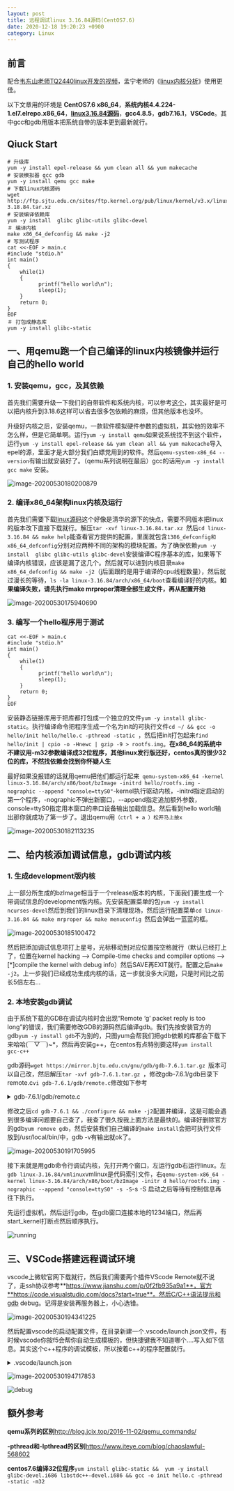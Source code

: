 ```yaml
---
layout: post
title: 远程调试linux 3.16.84源码(CentOS7.6)
date: 2020-12-18 19:20:23 +0900
category: Linux
---
```

## 前言
配合[韦东山老师TQ2440linux开发的视频](https://www.bilibili.com/video/BV1pW411L7UX)，孟宁老师的《[linux内核分析](https://www.bilibili.com/video/BV1GJ411g7Gn?from=search&seid=6044318456043555330)》使用更佳。

以下文章用的环境是 **CentOS7.6  x86_64**，**系统内核4.4.224-1.el7.elrepo.x86_64**，**[linux3.16.84源码](http://ftp.sjtu.edu.cn/sites/ftp.kernel.org/pub/linux/kernel/v3.x/linux-3.18.84.tar.xz)**，**gcc4.8.5**，**gdb7.16.1**，**VSCode**。其中gcc和gdb用版本把系统自带的版本更到最新就行。

## Qiuck Start
```shell
# 升级库
yum -y install epel-release && yum clean all && yum makecache
# 安装模拟器 gcc gdb
yum -y install qemu gcc make
# 下载linux内核源码
wget http://ftp.sjtu.edu.cn/sites/ftp.kernel.org/pub/linux/kernel/v3.x/linux-3.18.84.tar.xz
# 安装编译依赖库
yum -y install  glibc glibc-utils glibc-devel
＃ 编译内核
make x86_64_defconfig && make -j2
# 写测试程序
cat <<-EOF > main.c
#include "stdio.h"
int main()
{
    while(1)
    {
          printf("hello world\n");
          sleep(1);
    }
    return 0;
}
EOF
＃ 打包成静态库
yum -y install glibc-static
```

## 一、用qemu跑一个自己编译的linux内核镜像并运行自己的hello world
### 1. 安装qemu，gcc，及其依赖

首先我们需要升级一下我们的自带软件和系统内核，可以参考[这个](https://www.cnblogs.com/harmful-chan/p/12992873.html)，其实最好是可以把内核升到3.18.6这样可以省去很多包依赖的麻烦，但其他版本也没坏。

升级好内核之后，安装qemu，一款软件模拟硬件参数的虚拟机，其实他的效率不怎么样，但是它简单啊。运行`yum -y install qemu`如果说系统找不到这个软件，运行`yum -y install epel-release && yum clean all && yum makecache`导入epel的源，里面才是大部分我们白嫖党用到的软件。然后`qemu-system-x86_64 --version`有输出就安装好了。（qemu系列说明在最后）gcc的话用`yum -y install gcc make` 安装。

![image-20200530180200879](http://img.hfzs.store/myblog/img/image-20200530180200879.png)

### 2. 编译x86_64架构linux内核及运行
首先我们需要下载[linux源码](http://ftp.sjtu.edu.cn/sites/ftp.kernel.org/pub/linux/kernel/v3.x/linux-3.18.84.tar.xz)这个好像是清华的源下的快点，需要不同版本把linux的版本改下直接下载就行。解压`tar -xvf linux-3.16.84.tar.xz `然后`cd linux-3.16.84 && make help`能查看官方提供的配置，里面就包含`1386_defconfig和x86_64_defconfig`分别对应两种不同的架构的模块配置。为了确保依赖`yum -y install  glibc glibc-utils glibc-devel`安装编译C程序基本的库，如果等下编译内核错误，应该是漏了这几个。然后就可以进到内核目录`make x86_64_defconfig && make -j2`（j后面跟的是用于编译的cpu线程数量），然后就过漫长的等待，`ls -la linux-3.16.84/arch/x86_64/boot`查看编译好的内核。**如果编译失败，请先执行make mrproper清理全部生成文件，再从配置开始**

![image-20200530175940690](http://img.hfzs.store/myblog/img/image-20200530175940690.png)

### 3. 编写一个hello程序用于测试
```shell
cat <<-EOF > main.c
#include "stdio.h"
int main()
{
    while(1)
    {
          printf("hello world\n");
          sleep(1);
    }
    return 0;
}
EOF
```
安装静态链接库用于把库都打包成一个独立的文件`yum -y install glibc-static`。执行编译命令把程序生成一个名为init的可执行文件`cd ~/ && gcc -o hello/init hello/hello.c -pthread -static `，然后把init打包起来`find hello/init | cpio -o -Hnewc | gzip -9 > rootfs.img`。**在x86_64的系统中不建议用-m32参数编译成32位程序，其他linux发行版还好，centos真的很少32位的库，不然找依赖会找到你怀疑人生**

最好如果没报错的话就用qemu把他们都运行起来` qemu-system-x86_64 -kernel linux-3.16.84/arch/x86/boot/bzImage -initrd hello/rootfs.img -nographic --append "console=ttyS0"`-kernel执行驱动内核，-initrd指定启动的第一个程序，-nographic不弹出新窗口，--append指定追加额外参数，console=ttyS0指定用本窗口的串口设备输出加载信息。然后看到hello world输出那你就成功了第一步了。退出qemu用`（ctrl + a ）松开马上按x `

![image-20200530182113235](http://img.hfzs.store/myblog/img/image-20200530182113235.png)

## 二、给内核添加调试信息，gdb调试内核

### 1. 生成development版内核

上一部分所生成的bzImage相当于一个release版本的内核，下面我们要生成一个带调试信息的development版内核。先安装配置菜单的包`yum -y install ncurses-devel`然后到我们的linux目录下清理现场，然后运行配置菜单`cd linux-3.16.84 && make mrproper && make menuconfig `然后会弹出一蓝蓝的框。

![image-20200530185100472](http://img.hfzs.store/myblog/img/image-20200530185100472.png)

然后把添加调试信息项打上星号，光标移动到对应位置按空格就行（默认已经打上了，位置在kernel hacking --> Compile-time checks and compiler options -->[*]compile the kernel with debug info）然后SAVE再EXIT就行。配置之后`make -j2`。上一步我们已经成功生成内核的话，这一步就没多大问题，只是时间比之前长5倍左右...

### 2. 本地安装gdb调试

由于系统下载的GDB在调试内核时会出现“Remote ‘g’ packet reply is too long”的错误，我们需要修改GDB的源码然后编译gdb。我们先按安装官方的gdb`yum -y install gdb`不为别的，只图yum会帮我们把gdb依赖的库都会下载下来哈哈(￣▽￣)~*，然后再安装g++，在centos有点特别要这样`yum install gcc-c++`

gdb源码`wget https://mirror.bjtu.edu.cn/gnu/gdb/gdb-7.6.1.tar.gz `版本可以自己改，然后解压`tar -xvf gdb-7.6.1.tar.gz `，修改gdb-7.6.1/gdb目录下remote.c`vi gdb-7.6.1/gdb/remote.c`修改如下参考

<details>
    <summary>gdb-7.6.1/gdb/remote.c</summary>
<pre><code>
    /* Further sanity checks, with knowledge of the architecture.  */
    // if (buf_len > 2 * rsa->sizeof_g_packet)
    //   error (_("Remote 'g' packet reply is too long (expected %ld bytes, got %d "
    //      "bytes): %s"),
    //    rsa->sizeof_g_packet, buf_len / 2,
    //    rs->buf.data ());
    if (buf_len > 2 * rsa->sizeof_g_packet) {
    rsa->sizeof_g_packet = buf_len;
    for (i = 0; i < gdbarch_num_regs (gdbarch); i++){
            if (rsa->regs[i].pnum == -1)
                continue;
            if (rsa->regs[i].offset >= rsa->sizeof_g_packet)
                rsa->regs[i].in_g_packet = 0;
            else
                rsa->regs[i].in_g_packet = 1;
        }
    }
</code><pre></details>

修改之后`cd gdb-7.6.1 && ./configure && make -j2`配置并编译，这是可能会遇到很多编译问题要自己查了，我查了很久按我上面方法是最快的。编译好删除官方的gdb`yum remove gdb`，然后安装我们自己编译的`make install`会把可执行文件放到/usr/local/bin/中，gdb -v有输出就ok了。

![image-20200530191705995](http://img.hfzs.store/myblog/img/image-20200530191705995.png)

接下来就是用gdb命令行调试内核，先打开两个窗口，左运行gdb右运行linux。左`gdb linux-3.16.84/vmlinux`vmlinux是代码索引文件，右`qemu-system-x86_64 -kernel linux-3.16.84/arch/x86/boot/bzImage -initr d hello/rootfs.img -nographic --append "console=ttyS0" -s -S`-s -S 启动之后等待有控制信息再往下执行。

先运行虚拟机，然后运行gdb，在gdb窗口连接本地的1234端口，然后再start_kernel打断点然后顺序执行。

![running](http://img.hfzs.store/myblog/img/running.gif)

## 三、VSCode搭建远程调试环境

vscode上微软官网下载就行，然后我们需要两个插件VScode Remote就不说了，走ssh协议参考**https://www.jianshu.com/p/0f2fb935a9a1**，官方**https://code.visualstudio.com/docs?start=true**。然后C/C++语法提示和gdb debug。记得是安装再服务器上，小心选错。



![image-20200530194341225](http://img.hfzs.store/myblog/img/image-20200530194341225.png)

然后配置vscode的启动配置文件，在目录新建一个.vscode/launch.json文件，有时候vscode你按f5会帮你自动生成模板的，但快捷键我不知道哪个....写入如下信息。其实这个c++程序的调试模板，所以按着c++的程序配置就行。

<details>
    <summary>.vscode/launch.json</summary>
<pre><code>
    "version": "0.2.0",
    "configurations": [
        {
            "name": "gcc - Build and debug active file",
            "type": "cppdbg",    //c++程序
            "request": "launch",
            "miDebuggerServerAddress": "127.0.0.1:1234",    //运行内核的机器ip的1234端口
            "program": "${workspaceFolder}/vmlinux",    //索引文件目录linux-3.16.84/vmlinux
            "args": [],
            "stopAtEntry": false,
            "cwd": "${workspaceFolder}",
            "environment": [],
            "externalConsole": false,
            "MIMode": "gdb",
            "miDebuggerPath": "/usr/local/bin/gdb"    //gdb在远程机器上的绝对路径
        }
    ]
</code><pre></details>

![image-20200530194717853](http://img.hfzs.store/myblog/img/image-20200530194717853.png)

![debug](http://img.hfzs.store/myblog/img/debug.gif)



## 额外参考

**qemu系列的区别**http://blog.jcix.top/2016-11-02/qemu_commands/

**-pthread和-lpthread的区别**https://www.iteye.com/blog/chaoslawful-568602

**centos7.6编译32位程序**`yum install glibc-static &&  yum -y install glibc-devel.i686 libstdc++-devel.i686 && gcc -o init hello.c -pthread -static -m32 `







<!--stackedit_data:
eyJoaXN0b3J5IjpbLTUyMjc0MTQ5OCwxMzUwMTM4MzM3LC0xMD
gzMzQ0NDgzLDkzMDMyMDI2N119
-->